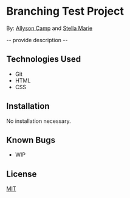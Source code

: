 # Branching Test Project
By: [Allyson Camp](https://github.com/Allyson-Camp) and [Stella Marie](https://github.com/SmKou)

-- provide description --

## Technologies Used

- Git
- HTML
- CSS

## Installation

No installation necessary.

## Known Bugs

- WIP

## License

[MIT](https://choosealicense.com/licenses/mit/)